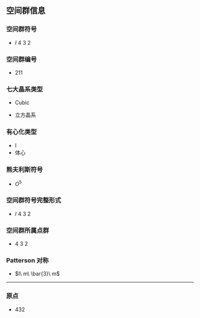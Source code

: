 

## 空间群信息

### 空间群符号

- $I\ 4\ 3\ 2$

### 空间群编号

-  211

### 七大晶系类型

- Cubic

- 立方晶系

### 有心化类型

- I
- 体心

### 熊夫利斯符号

- $O^{5}$

### 空间群符号完整形式

- $I\ 4\ 3\ 2$

### 空间群所属点群

- $4\ 3\ 2$

### Patterson 对称

- $I\ m\ \bar{3}\ m$

---

### 原点

- 432
